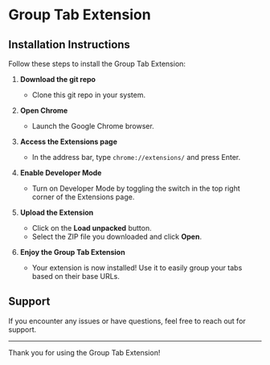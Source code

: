 # Group Tab Extension

## Installation Instructions

Follow these steps to install the Group Tab Extension:

1. **Download the git repo**
   - Clone this git repo in your system.

2. **Open Chrome**
   - Launch the Google Chrome browser.

3. **Access the Extensions page**
   - In the address bar, type `chrome://extensions/` and press Enter.

4. **Enable Developer Mode**
   - Turn on Developer Mode by toggling the switch in the top right corner of the Extensions page.

5. **Upload the Extension**
   - Click on the **Load unpacked** button.
   - Select the ZIP file you downloaded and click **Open**.

6. **Enjoy the Group Tab Extension**
   - Your extension is now installed! Use it to easily group your tabs based on their base URLs.

## Support
If you encounter any issues or have questions, feel free to reach out for support.

---

Thank you for using the Group Tab Extension!

